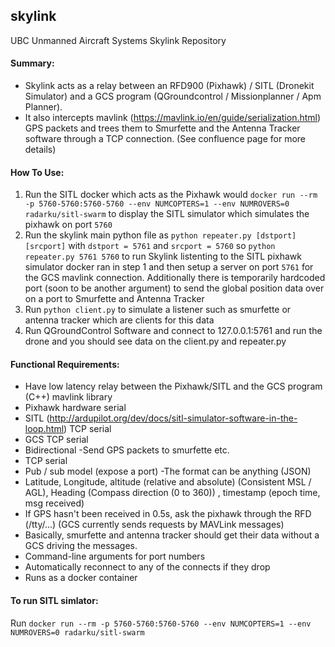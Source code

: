 ## skylink
UBC Unmanned Aircraft Systems Skylink Repository 

#### Summary: 
- Skylink acts as a relay between an RFD900 (Pixhawk) / SITL (Dronekit Simulator) and a GCS program (QGroundcontrol / Missionplanner / Apm Planner).
- It also intercepts mavlink (https://mavlink.io/en/guide/serialization.html) GPS packets and trees them to Smurfette and the Antenna Tracker software through a TCP connection. (See confluence page for more details)

#### How To Use:
1. Run the SITL docker which acts as the Pixhawk would `docker run --rm -p 5760-5760:5760-5760 --env NUMCOPTERS=1 --env NUMROVERS=0 radarku/sitl-swarm` to display the SITL simulator which simulates the pixhawk on port `5760`
2. Run the skylink main python file as `python repeater.py [dstport] [srcport]` with `dstport = 5761` and `srcport = 5760` so `python repeater.py 5761 5760` to run Skylink listenting to the SITL pixhawk simulator docker ran in step 1 and then setup a server on port `5761` for the GCS mavlink connection. Additionally there is temporarily hardcoded port (soon to be another argument) to send the global position data over on a port to Smurfette and Antenna Tracker
3. Run `python client.py` to simulate a listener such as smurfette or antenna tracker which are clients for this data
4. Run QGroundControl Software and connect to 127.0.0.1:5761 and run the drone and you should see data on the client.py and repeater.py

#### Functional Requirements:
- Have low latency relay between the Pixhawk/SITL and the GCS program (C++) mavlink library
- Pixhawk hardware serial
- SITL (http://ardupilot.org/dev/docs/sitl-simulator-software-in-the-loop.html) TCP serial
- GCS TCP serial
- Bidirectional
-Send GPS packets to smurfette etc.
- TCP serial
- Pub / sub model (expose a port)
-The format can be anything (JSON)
- Latitude, Longitude, altitude (relative and absolute) (Consistent MSL / AGL), Heading (Compass direction (0 to 360)) , timestamp (epoch time, msg received)
- If GPS hasn't been received in 0.5s, ask the pixhawk through the RFD (/tty/...) (GCS currently sends requests by MAVLink messages)
- Basically, smurfette and antenna tracker should get their data without a GCS driving the messages.
- Command-line arguments for port numbers
- Automatically reconnect to any of the connects if they drop
- Runs as a docker container

#### To run SITL simlator:
Run `docker run --rm -p 5760-5760:5760-5760 --env NUMCOPTERS=1 --env NUMROVERS=0 radarku/sitl-swarm`
